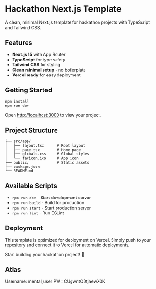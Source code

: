 # Hackathon Next.js Template

A clean, minimal Next.js template for hackathon projects with TypeScript and Tailwind CSS.

## Features

- **Next.js 15** with App Router
- **TypeScript** for type safety
- **Tailwind CSS** for styling
- **Clean minimal setup** - no boilerplate
- **Vercel ready** for easy deployment

## Getting Started

```bash
npm install
npm run dev
```

Open [http://localhost:3000](http://localhost:3000) to view your project.

## Project Structure

```
├── src/app/
│   ├── layout.tsx      # Root layout
│   ├── page.tsx        # Home page
│   ├── globals.css     # Global styles
│   └── favicon.ico     # App icon
├── public/             # Static assets
├── package.json
└── README.md
```

## Available Scripts

- `npm run dev` - Start development server
- `npm run build` - Build for production
- `npm run start` - Start production server
- `npm run lint` - Run ESLint

## Deployment

This template is optimized for deployment on Vercel. Simply push to your repository and connect it to Vercel for automatic deployments.

Start building your hackathon project! 🚀

## Atlas
Username: mental_user
PW : CUgwntODtjaewX0K